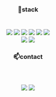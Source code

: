 <div align="center">
<h3>📖stack<h3><br>

<!--
- 🔭 I’m currently working on ...
- 🌱 I’m currently learning ...
- 👯 I’m looking to collaborate on ...
- 🤔 I’m looking for help with ...
- 💬 Ask me about ...
- 📫 How to reach me: ...
- 😄 Pronouns: ...
- ⚡ Fun fact: ...
-->
<img src="https://img.shields.io/badge/HTML-E34F26?style=flat-square&logo=HTML5&logoColor=white">
<img src="https://img.shields.io/badge/css-1572B6?style=flat-square&logo=css3&logoColor=white">
<img src="https://img.shields.io/badge/Javascript-F7DF1E?style=flat-square&logo=Javascript&logoColor=white">
<img src="https://img.shields.io/badge/Java-007396?style=flat-square&logo=Java&logoColor=white">
<img src="https://img.shields.io/badge/mysql-4479A1?style=flat-square&logo=mysql&logoColor=white">
<img src="https://img.shields.io/badge/node.js-339933?style=flat-square&logo=node.js&logoColor=white">
<br>
 <img src="https://img.shields.io/badge/spring-6DB33F?style=flat-square&logo=spring&logoColor=white">
 <img src="https://img.shields.io/badge/Amazon aws-232F3E?style=flat-square&logo=Amazon aws&logoColor=white">
<h3>📫contact<h3><br>
 
<a href="https://www.notion.so/Lee-Chan-ho-e3810ba0e3784571b665e2057f7d0dca"><img src="https://img.shields.io/badge/Notion-000000?style=flat-square&logo=Notion&logoColor=white"/></a>
<a href="https://kong8361.tistory.com/"><img src="https://img.shields.io/badge/Tistory-000000?style=flat-square&logo=Tistory&logoColor=white"/></a><br>

<div/>
